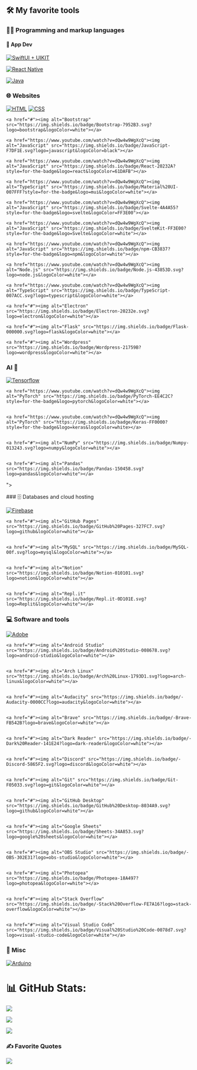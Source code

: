
## 🛠️ My favorite tools

### 👨‍💻 Programming and markup languages

#### 📱 App Dev 

<p>    
    
<a href="https://www.youtube.com/watch?v=dQw4w9WgXcQ"><img alt="SwiftUI + UIKIT" src="https://img.shields.io/badge/Swift-FA7343?style=for-the-badge&logo=swift&logoColor=white"></a>

    
<a href="https://www.youtube.com/watch?v=dQw4w9WgXcQ"><img alt="React Native" src="https://img.shields.io/badge/React_Native-20232A?style=for-the-badge&logo=react&logoColor=61DAFB"></a>
    
    
<a href="https://www.youtube.com/watch?v=dQw4w9WgXcQ"><img alt="Java" src="https://img.shields.io/badge/Java-ED8B00?style=for-the-badge&logo=openjdk&logoColor=white"></a>
</p>

### 🌐 Websites
<p>
    <a href="https://github.com/search?q=user%3ADenverCoder1+language%3Ahtml"><img alt="HTML" src="https://img.shields.io/badge/HTML-E34F26.svg?logo=html5&logoColor=white"></a>
    <a href="https://www.youtube.com/watch?v=dQw4w9WgXcQ"><img alt="CSS" src="https://img.shields.io/badge/CSS-1572B6.svg?logo=css3&logoColor=white"></a>
    
    <a href="#"><img alt="Bootstrap" src="https://img.shields.io/badge/Bootstrap-7952B3.svg?logo=bootstrap&logoColor=white"></a>
    
    <a href="https://www.youtube.com/watch?v=dQw4w9WgXcQ"><img alt="JavaScript" src="https://img.shields.io/badge/JavaScript-F7DF1E.svg?logo=javascript&logoColor=black"></a>
    
    <a href="https://www.youtube.com/watch?v=dQw4w9WgXcQ"><img alt="JavaScript" src="https://img.shields.io/badge/React-20232A?style=for-the-badge&logo=react&logoColor=61DAFB"></a>
    
    <a href="https://www.youtube.com/watch?v=dQw4w9WgXcQ"><img alt="TypeScript" src="https://img.shields.io/badge/Material%20UI-007FFF?style=for-the-badge&logo=mui&logoColor=white"></a>
    
    <a href="https://www.youtube.com/watch?v=dQw4w9WgXcQ"><img alt="JavaScript" src="https://img.shields.io/badge/Svelte-4A4A55?style=for-the-badge&logo=svelte&logoColor=FF3E00"></a>
    
    <a href="https://www.youtube.com/watch?v=dQw4w9WgXcQ"><img alt="JavaScript" src="https://img.shields.io/badge/SvelteKit-FF3E00?style=for-the-badge&logo=Svelte&logoColor=white"></a>
    
    <a href="https://www.youtube.com/watch?v=dQw4w9WgXcQ"><img alt="JavaScript" src="https://img.shields.io/badge/npm-CB3837?style=for-the-badge&logo=npm&logoColor=white"></a>
    
    <a href="https://www.youtube.com/watch?v=dQw4w9WgXcQ"><img alt="Node.js" src="https://img.shields.io/badge/Node.js-43853D.svg?logo=node.js&logoColor=white"></a>
    
    <a href="https://www.youtube.com/watch?v=dQw4w9WgXcQ"><img alt="TypeScript" src="https://img.shields.io/badge/TypeScript-007ACC.svg?logo=typescript&logoColor=white"></a>
    
    <a href="#"><img alt="Electron" src="https://img.shields.io/badge/Electron-20232e.svg?logo=electron&logoColor=white"></a>
    
    <a href="#"><img alt="Flask" src="https://img.shields.io/badge/Flask-000000.svg?logo=flask&logoColor=white"></a>
    
    <a href="#"><img alt="Wordpress" src="https://img.shields.io/badge/Wordpress-21759B?logo=wordpress&logoColor=white"></a>
    
    

</p>



### AI 🤖

<p> 
    <a href="https://www.youtube.com/watch?v=dQw4w9WgXcQ"><img alt="Tensorflow" src="https://img.shields.io/badge/TensorFlow-FF6F00?style=for-the-badge&logo=TensorFlow&logoColor=white"></a>
    
    
    <a href="https://www.youtube.com/watch?v=dQw4w9WgXcQ"><img alt="PyTorch" src="https://img.shields.io/badge/PyTorch-EE4C2C?style=for-the-badge&logo=pytorch&logoColor=white"></a>
    
    
    <a href="https://www.youtube.com/watch?v=dQw4w9WgXcQ"><img alt="PyTorch" src="https://img.shields.io/badge/Keras-FF0000?style=for-the-badge&logo=keras&logoColor=white></a>
        
        
    <a href="#"><img alt="NumPy" src="https://img.shields.io/badge/Numpy-013243.svg?logo=numpy&logoColor=white"></a>
        
        
    <a href="#"><img alt="Pandas" src="https://img.shields.io/badge/Pandas-150458.svg?logo=pandas&logoColor=white"></a>
        
        
"></a>



</p>
### 🗄️ Databases and cloud hosting

<p>
    <a href="#"><img alt="Firebase" src="https://img.shields.io/badge/firebase-ffca28?style=for-the-badge&logo=firebase&logoColor=black"></a>
    
    
    <a href="#"><img alt="GitHub Pages" src="https://img.shields.io/badge/GitHub%20Pages-327FC7.svg?logo=github&logoColor=white"></a>
    
    
    <a href="#"><img alt="MySQL" src="https://img.shields.io/badge/MySQL-00f.svg?logo=mysql&logoColor=white"></a>
    
    
    <a href="#"><img alt="Notion" src="https://img.shields.io/badge/Notion-010101.svg?logo=notion&logoColor=white"></a>
    
    
    <a href="#"><img alt="Repl.it" src="https://img.shields.io/badge/Repl.it-0D101E.svg?logo=Replit&logoColor=white"></a>
</p>

### 💻 Software and tools

<p>
    <a href="#"><img alt="Adobe" src="https://img.shields.io/badge/Adobe-FF0000.svg?logo=adobe&logoColor=white"></a>
    
    
    <a href="#"><img alt="Android Studio" src="https://img.shields.io/badge/Android%20Studio-008678.svg?logo=android-studio&logoColor=white"></a>
    
    
    <a href="#"><img alt="Arch Linux" src="https://img.shields.io/badge/Arch%20Linux-1793D1.svg?logo=arch-linux&logoColor=white"></a>
    
    
    <a href="#"><img alt="Audacity" src="https://img.shields.io/badge/-Audacity-0000CC?logo=audacity&logoColor=white"></a>
    
    
    <a href="#"><img alt="Brave" src="https://img.shields.io/badge/-Brave-FB542B?logo=brave&logoColor=white"></a>
    
    
    <a href="#"><img alt="Dark Reader" src="https://img.shields.io/badge/-Dark%20Reader-141E24?logo=dark-reader&logoColor=white"></a>
    
    
    <a href="#"><img alt="Discord" src="https://img.shields.io/badge/-Discord-5865F2.svg?logo=discord&logoColor=white"></a>
    
    
    <a href="#"><img alt="Git" src="https://img.shields.io/badge/Git-F05033.svg?logo=git&logoColor=white"></a>
    
    
    <a href="#"><img alt="GitHub Desktop" src="https://img.shields.io/badge/GitHub%20Desktop-8034A9.svg?logo=github&logoColor=white"></a>
    
    
    <a href="#"><img alt="Google Sheets" src="https://img.shields.io/badge/Sheets-34A853.svg?logo=google%20sheets&logoColor=white"></a>
    
    
    <a href="#"><img alt="OBS Studio" src="https://img.shields.io/badge/-OBS-302E31?logo=obs-studio&logoColor=white"></a>
    
    
    <a href="#"><img alt="Photopea" src="https://img.shields.io/badge/Photopea-18A497?logo=photopea&logoColor=white"></a>
    
    
    <a href="#"><img alt="Stack Overflow" src="https://img.shields.io/badge/-Stack%20Overflow-FE7A16?logo=stack-overflow&logoColor=white"></a>
    
    
    <a href="#"><img alt="Visual Studio Code" src="https://img.shields.io/badge/Visual%20Studio%20Code-0078d7.svg?logo=visual-studio-code&logoColor=white"></a>
</p>

### 🧰 Misc

<p>
    <a href="#"><img alt="Arduino" src="https://img.shields.io/badge/-Arduino-00979D?logo=Arduino&logoColor=white"></a>
</p>


# 📊 GitHub Stats:

![](https://github-readme-stats.vercel.app/api?username=Gitmaster511&theme=codeSTACKr)


[![](https://github-readme-streak-stats.herokuapp.com?user=Gitmaster511&theme=git-dark&hide_border=true)](https://git.io/streak-stats)


![](https://github-readme-stats.vercel.app/api/top-langs?username=Gitmaster511&theme=codeSTACKr&hide_border=false&include_all_commits=false&count_private=false&layout=compact)

### ✍️ Favorite Quotes
![](https://quotes-github-readme.vercel.app/api?type=horizontal&theme=dark)
